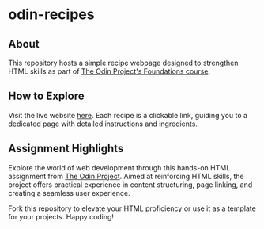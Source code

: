 # odin-recipes

## About

This repository hosts a simple recipe webpage designed to strengthen HTML skills as part of [The Odin Project's Foundations course](https://www.theodinproject.com/).

## How to Explore

Visit the live website [here](https://ulissesfalves.github.io/odin-recipes/). Each recipe is a clickable link, guiding you to a dedicated page with detailed instructions and ingredients.

## Assignment Highlights

Explore the world of web development through this hands-on HTML assignment from [The Odin Project](https://www.theodinproject.com/lessons/foundations-recipes). Aimed at reinforcing HTML skills, the project offers practical experience in content structuring, page linking, and creating a seamless user experience.

Fork this repository to elevate your HTML proficiency or use it as a template for your projects. Happy coding!
